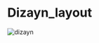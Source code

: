 # Dizayn_layout
![dizayn](https://user-images.githubusercontent.com/114246101/192292061-bea9905f-5a2b-4677-91f0-512013522c69.jpg)
